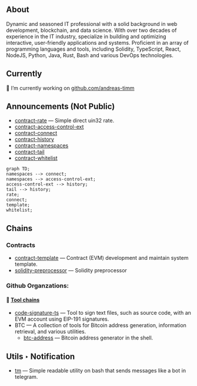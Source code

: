 ## About
Dynamic and seasoned IT professional with a solid background in web development, blockchain, and data science. With over two decades of experience in the IT industry, specialize in building and optimizing interactive, user-friendly applications and systems. Proficient in an array of programming languages and tools, including Solidity, TypeScript, React, NodeJS, Python, Java, Rust, Bash and various DevOps technologies.

## Currently
🔭 I’m currently working on [github.com/andreas-timm](https://github.com/andreas-timm)

## Announcements (Not Public)
- [contract-rate](https://github.com/andreas-timm/contract-rate) — Simple direct uin32 rate.
- [contract-access-control-ext](https://github.com/andreas-timm/contract-access-control-ext)
- [contract-connect](https://github.com/andreas-timm/contract-connect)
- [contract-history](https://github.com/andreas-timm/contract-history)
- [contract-namespaces](https://github.com/andreas-timm/contract-namespaces)
- [contract-tail](https://github.com/andreas-timm/contract-tail)
- [contract-whitelist](https://github.com/andreas-timm/contract-whitelist)

```mermaid
graph TD;
namespaces --> connect;
namespaces --> access-control-ext;
access-control-ext --> history;
tail --> history;
rate;
connect;
template;
whitelist;
```

## Chains
### Contracts
- [contract-template](https://github.com/andreas-timm/contract-template) — Contract (EVM) development and maintain system template.
- [solidity-preprocessor](https://github.com/andreas-timm/solidity-preprocessor) — Solidity preprocessor

### Github Organzations:
#### 📁 [Tool chains](https://github.com/tool-chains)
- [code-signature-ts](https://github.com/andreas-timm/code-signature-ts) — Tool to sign text files, such as source code, with an EVM account using EIP-191 signatures.
- BTC — A collection of tools for Bitcoin address generation, information retrieval, and various utilities.
  - [btc-address](https://github.com/andreas-timm/btc-address) — Bitcoin address generator in the shell.

## Utils ‣ Notification
- [tm](https://github.com/andreas-timm/tm) — Simple readable utility on bash that sends messages like a bot in telegram.
